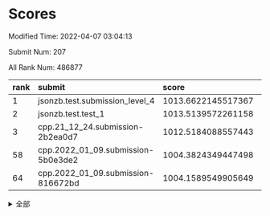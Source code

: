 # Scores

Modified Time: 2022-04-07 03:04:13

Submit Num: 207

All Rank Num: 486877

| rank |               submit               |       score        |       sigma        | pk_num |
| :--- | :--------------------------------- | :----------------- | :----------------- | :----- |
| 1    | jsonzb.test.submission_level_4     | 1013.6622145517367 | 0.795215416187174  | 9406   |
| 2    | jsonzb.test.test_1                 | 1013.5139572261158 | 0.8056304307028974 | 9412   |
| 3    | cpp.21_12_24.submission-2b2ea0d7   | 1012.5184088557443 | 0.8180741574504651 | 9409   |
| 58   | cpp.2022_01_09.submission-5b0e3de2 | 1004.3824349447498 | 0.7169856821666899 | 9408   |
| 64   | cpp.2022_01_09.submission-816672bd | 1004.1589549905649 | 0.7061804978094065 | 9409   |


<details>
<summary>全部</summary>

| rank |                 submit                 |       score        |       sigma        | pk_num |
| :--- | :------------------------------------- | :----------------- | :----------------- | :----- |
| 1    | jsonzb.test.submission_level_4         | 1013.6622145517367 | 0.795215416187174  | 9406   |
| 2    | jsonzb.test.test_1                     | 1013.5139572261158 | 0.8056304307028974 | 9412   |
| 3    | cpp.21_12_24.submission-2b2ea0d7       | 1012.5184088557443 | 0.8180741574504651 | 9409   |
| 4    | gobigger.level_3.submission_level_3_39 | 1011.5119839881565 | 0.7621367350006288 | 9408   |
| 5    | gobigger.level_3.submission_level_3_25 | 1011.2481979419327 | 0.771279632760797  | 9406   |
| 6    | gobigger.level_3.submission_level_3_47 | 1011.2213565541954 | 0.7769403431928129 | 9404   |
| 7    | gobigger.level_3.submission_level_3_23 | 1011.0360195862312 | 0.7501312408710679 | 9410   |
| 8    | gobigger.level_3.submission_level_3_37 | 1010.9718309763244 | 0.7648973239016154 | 9410   |
| 9    | gobigger.level_3.submission_level_3_30 | 1010.7931001507346 | 0.7665577961613544 | 9411   |
| 10   | gobigger.level_3.submission_level_3_38 | 1010.7746444233798 | 0.7644173951103805 | 9403   |
| 11   | gobigger.level_3.submission_level_3_36 | 1010.7138569091717 | 0.740883336893291  | 9409   |
| 12   | gobigger.level_3.submission_level_3_12 | 1010.6899983251709 | 0.7547589287869706 | 9406   |
| 13   | gobigger.level_3.submission_level_3_7  | 1010.6525728223581 | 0.7856942566040193 | 9409   |
| 14   | gobigger.level_3.submission_level_3_8  | 1010.6311686981746 | 0.7687954732235418 | 9406   |
| 15   | gobigger.level_3.submission_level_3_18 | 1010.6073164405573 | 0.7435879800248665 | 9412   |
| 16   | gobigger.level_3.submission_level_3_44 | 1010.4882062337379 | 0.7650147466579039 | 9415   |
| 17   | gobigger.level_3.submission_level_3_1  | 1010.4115431406383 | 0.7468926231731285 | 9412   |
| 18   | gobigger.level_3.submission_level_3_4  | 1010.409042602847  | 0.7392919906169131 | 9409   |
| 19   | gobigger.level_3.submission_level_3_48 | 1010.3868661449742 | 0.7572185839556749 | 9413   |
| 20   | gobigger.level_3.submission_level_3_17 | 1010.3709446463216 | 0.7465044669534251 | 9405   |
| 21   | gobigger.level_3.submission_level_3_22 | 1010.3623899995284 | 0.741721191501013  | 9405   |
| 22   | gobigger.level_3.submission_level_3_15 | 1010.332034577486  | 0.7553794239436282 | 9412   |
| 23   | gobigger.level_3.submission_level_3_26 | 1010.2301393001784 | 0.7743094186243665 | 9412   |
| 24   | gobigger.level_3.submission_level_3_11 | 1010.1804491800056 | 0.7664313959440751 | 9408   |
| 25   | gobigger.level_3.submission_level_3_32 | 1010.1387223041238 | 0.7668934296951999 | 9405   |
| 26   | gobigger.level_3.submission_level_3_24 | 1010.1346694538897 | 0.7404909798190527 | 9408   |
| 27   | gobigger.level_3.submission_level_3_35 | 1010.116555666049  | 0.7451886148950833 | 9403   |
| 28   | gobigger.level_3.submission_level_3_42 | 1010.0648601742473 | 0.7542881261730596 | 9409   |
| 29   | gobigger.level_3.submission_level_3_2  | 1010.0441751992729 | 0.745368302007712  | 9408   |
| 30   | gobigger.level_3.submission_level_3_9  | 1010.018369188023  | 0.7589354928782927 | 9409   |
| 31   | gobigger.level_3.submission_level_3_10 | 1010.0025861791929 | 0.7565145151653299 | 9412   |
| 32   | gobigger.level_3.submission_level_3_19 | 1009.9330348551599 | 0.7561712401395332 | 9409   |
| 33   | gobigger.level_3.submission_level_3_29 | 1009.8138434172376 | 0.7715210605911808 | 9413   |
| 34   | gobigger.level_3.submission_level_3_43 | 1009.8011964233631 | 0.7675107939288995 | 9412   |
| 35   | gobigger.level_3.submission_level_3_45 | 1009.6475203140444 | 0.7678492328148895 | 9410   |
| 36   | gobigger.level_3.submission_level_3_6  | 1009.5752266590251 | 0.7556193614978829 | 9409   |
| 37   | gobigger.level_3.submission_level_3_46 | 1009.438661196724  | 0.749355472466155  | 9405   |
| 38   | gobigger.level_3.submission_level_3_21 | 1009.3874510901732 | 0.766719022919018  | 9413   |
| 39   | gobigger.level_3.submission_level_3_40 | 1009.3831442046114 | 0.7516686494377056 | 9410   |
| 40   | gobigger.level_3.submission_level_3_5  | 1009.341315480124  | 0.769941317173581  | 9412   |
| 41   | gobigger.level_3.submission_level_3_0  | 1009.3160450056637 | 0.7659420609981911 | 9405   |
| 42   | gobigger.level_3.submission_level_3_41 | 1009.2779796426388 | 0.7356065453895256 | 9409   |
| 43   | gobigger.level_3.submission_level_3_33 | 1009.2773541193644 | 0.7534195490490185 | 9405   |
| 44   | gobigger.level_3.submission_level_3_49 | 1009.2198642352819 | 0.7357955594565861 | 9408   |
| 45   | gobigger.level_3.submission_level_3_27 | 1009.1808883913152 | 0.7218877317898541 | 9408   |
| 46   | gobigger.level_3.submission_level_3_3  | 1009.0862312788536 | 0.7472444127202362 | 9408   |
| 47   | gobigger.level_3.submission_level_3_28 | 1009.0390238619668 | 0.7448614645140729 | 9409   |
| 48   | gobigger.level_3.submission_level_3_13 | 1008.9763211921002 | 0.7449168297755528 | 9404   |
| 49   | gobigger.level_3.submission_level_3_14 | 1008.939343075975  | 0.7497888476298744 | 9409   |
| 50   | gobigger.level_3.submission_level_3_34 | 1008.9142745129967 | 0.733822269683508  | 9407   |
| 51   | gobigger.level_3.submission_level_3_16 | 1008.8640440993458 | 0.7488974670437188 | 9412   |
| 52   | gobigger.level_3.submission_level_3_31 | 1008.8072107496938 | 0.7401692782824403 | 9418   |
| 53   | gobigger.level_3.submission_level_3_20 | 1008.2369597249904 | 0.7547573549558817 | 9407   |
| 54   | gobigger.level_1.submission_level_1_43 | 1005.6991824837061 | 0.7224231617017397 | 9413   |
| 55   | gobigger.level_1.submission_level_1_35 | 1004.6984512376546 | 0.7295640326669333 | 9402   |
| 56   | gobigger.level_1.submission_level_1_29 | 1004.5881242091732 | 0.7198907873565322 | 9405   |
| 57   | gobigger.level_1.submission_level_1_45 | 1004.5255555428898 | 0.7094116274636871 | 9405   |
| 58   | cpp.2022_01_09.submission-5b0e3de2     | 1004.3824349447498 | 0.7169856821666899 | 9408   |
| 59   | gobigger.level_1.submission_level_1_37 | 1004.357393521937  | 0.7293506823339684 | 9405   |
| 60   | gobigger.level_1.submission_level_1_23 | 1004.3084081057287 | 0.7093811330989315 | 9410   |
| 61   | gobigger.level_1.submission_level_1_49 | 1004.2346554234223 | 0.727867880805703  | 9406   |
| 62   | gobigger.level_1.submission_level_1_12 | 1004.2219646671386 | 0.7155839526505702 | 9408   |
| 63   | gobigger.level_1.submission_level_1_19 | 1004.2207407532774 | 0.7114874481485846 | 9409   |
| 64   | cpp.2022_01_09.submission-816672bd     | 1004.1589549905649 | 0.7061804978094065 | 9409   |
| 65   | gobigger.level_1.submission_level_1_40 | 1004.1026671962967 | 0.7159793498434451 | 9410   |
| 66   | gobigger.level_1.submission_level_1_17 | 1003.9485173030777 | 0.7192657258637338 | 9408   |
| 67   | gobigger.level_1.submission_level_1_4  | 1003.907129739218  | 0.7254253702935598 | 9410   |
| 68   | gobigger.level_1.submission_level_1_3  | 1003.8967249926995 | 0.7154777448216875 | 9408   |
| 69   | gobigger.level_1.submission_level_1_15 | 1003.8922515214705 | 0.708785638979861  | 9401   |
| 70   | gobigger.level_1.submission_level_1_47 | 1003.746639871184  | 0.7073474415557869 | 9410   |
| 71   | gobigger.level_1.submission_level_1_25 | 1003.7377846027161 | 0.7120444881184222 | 9406   |
| 72   | gobigger.level_1.submission_level_1_36 | 1003.655387556066  | 0.730133099015025  | 9413   |
| 73   | gobigger.level_1.submission_level_1_44 | 1003.6105728814833 | 0.7118064790547762 | 9403   |
| 74   | gobigger.level_1.submission_level_1_30 | 1003.5522166400568 | 0.7236176412375472 | 9405   |
| 75   | gobigger.level_1.submission_level_1_26 | 1003.5334436476011 | 0.7229392909444812 | 9405   |
| 76   | gobigger.level_1.submission_level_1_42 | 1003.4855126044818 | 0.7176953900053241 | 9413   |
| 77   | gobigger.level_1.submission_level_1_33 | 1003.4199992678402 | 0.7118048083191331 | 9408   |
| 78   | gobigger.level_1.submission_level_1_7  | 1003.3498922351432 | 0.7195801591123743 | 9407   |
| 79   | gobigger.level_1.submission_level_1_28 | 1003.3334578429384 | 0.7273608998667821 | 9411   |
| 80   | gobigger.level_1.submission_level_1_10 | 1003.2343273678962 | 0.7210907542610737 | 9411   |
| 81   | gobigger.level_1.submission_level_1_38 | 1003.167420296951  | 0.7160246803727328 | 9411   |
| 82   | gobigger.level_1.submission_level_1_9  | 1003.1580993229247 | 0.7057295307345305 | 9414   |
| 83   | gobigger.level_1.submission_level_1_2  | 1003.0397416101638 | 0.7137325709998033 | 9408   |
| 84   | gobigger.level_1.submission_level_1_16 | 1003.0004435138101 | 0.7137857023110274 | 9408   |
| 85   | gobigger.level_1.submission_level_1_41 | 1002.9113715725524 | 0.7229005371374545 | 9407   |
| 86   | gobigger.level_1.submission_level_1_14 | 1002.9004570333816 | 0.7195890256024337 | 9403   |
| 87   | gobigger.level_1.submission_level_1_39 | 1002.8877019734969 | 0.7180772936934703 | 9403   |
| 88   | gobigger.level_1.submission_level_1_46 | 1002.7286852789297 | 0.7141830468615776 | 9406   |
| 89   | gobigger.level_1.submission_level_1_5  | 1002.7209998738234 | 0.7154155520388187 | 9410   |
| 90   | gobigger.level_1.submission_level_1_27 | 1002.7104478536144 | 0.7188656910078799 | 9407   |
| 91   | gobigger.level_1.submission_level_1_1  | 1002.7035131921267 | 0.7218535936412848 | 9406   |
| 92   | gobigger.level_1.submission_level_1_34 | 1002.6139994125522 | 0.7226425282267598 | 9413   |
| 93   | gobigger.level_1.submission_level_1_48 | 1002.5606325661778 | 0.7148663179284199 | 9408   |
| 94   | gobigger.level_1.submission_level_1_22 | 1002.4680399937515 | 0.7232763528171222 | 9405   |
| 95   | gobigger.level_1.submission_level_1_0  | 1002.4619284214859 | 0.7287979041661796 | 9407   |
| 96   | gobigger.level_1.submission_level_1_18 | 1002.4433753407276 | 0.7156708707764364 | 9406   |
| 97   | gobigger.level_1.submission_level_1_21 | 1002.318904688272  | 0.7147930669615696 | 9405   |
| 98   | gobigger.level_1.submission_level_1_13 | 1002.3027838276374 | 0.7051192142256408 | 9408   |
| 99   | gobigger.level_1.submission_level_1_20 | 1002.2559177058592 | 0.7051796159823366 | 9407   |
| 100  | gobigger.level_1.submission_level_1_32 | 1002.2464634917757 | 0.7164694913930719 | 9417   |
| 101  | gobigger.level_1.submission_level_1_11 | 1002.2313402120658 | 0.7120659030431811 | 9401   |
| 102  | gobigger.level_1.submission_level_1_24 | 1002.1311966271869 | 0.7125152158162913 | 9407   |
| 103  | gobigger.level_1.submission_level_1_31 | 1001.867869466303  | 0.7056566697639529 | 9409   |
| 104  | gobigger.level_1.submission_level_1_6  | 1001.8510756069165 | 0.7102778207493481 | 9403   |
| 105  | gobigger.level_1.submission_level_1_8  | 1001.7594223573958 | 0.720342242566254  | 9410   |
| 106  | gobigger.random.submission_random_7    | 997.8830553045483  | 0.7171018604137472 | 9409   |
| 107  | gobigger.random.submission_random_48   | 997.6057074738644  | 0.7173374398458519 | 9408   |
| 108  | gobigger.random.submission_random_42   | 997.1743644612437  | 0.7053562575202588 | 9406   |
| 109  | gobigger.random.submission_random_1    | 997.0328792438797  | 0.7076088549988001 | 9408   |
| 110  | gobigger.random.submission_random_0    | 996.9557436764835  | 0.704922548854979  | 9406   |
| 111  | gobigger.random.submission_random_21   | 996.8260177142838  | 0.7086696491346589 | 9410   |
| 112  | gobigger.random.submission_random_28   | 996.8228036801531  | 0.7036483622678703 | 9411   |
| 113  | gobigger.random.submission_random_3    | 996.7511680055752  | 0.7042334109625018 | 9408   |
| 114  | gobigger.random.submission_random_8    | 996.6765419032014  | 0.6971723235724401 | 9407   |
| 115  | gobigger.random.submission_random_45   | 996.6594531662892  | 0.6992242261709876 | 9412   |
| 116  | gobigger.random.submission_random_34   | 996.6293721116452  | 0.7067371707128222 | 9409   |
| 117  | gobigger.random.submission_random_12   | 996.5933467419533  | 0.7053545187749685 | 9410   |
| 118  | gobigger.random.submission_random_6    | 996.5470459811047  | 0.6939458768201742 | 9406   |
| 119  | gobigger.random.submission_random_16   | 996.5387347321224  | 0.7013410510070277 | 9404   |
| 120  | gobigger.random.submission_random_11   | 996.4738164149845  | 0.7088943457029259 | 9406   |
| 121  | gobigger.random.submission_random_43   | 996.4376054956572  | 0.6961922323732118 | 9405   |
| 122  | gobigger.random.submission_random_24   | 996.4325429261875  | 0.7053446281650252 | 9413   |
| 123  | gobigger.random.submission_random_9    | 996.4295701751489  | 0.7033370577769558 | 9413   |
| 124  | gobigger.random.submission_random_29   | 996.4017444020125  | 0.7059455386417446 | 9409   |
| 125  | gobigger.random.submission_random_2    | 996.3224987092844  | 0.7083222727602411 | 9414   |
| 126  | gobigger.random.submission_random_15   | 996.3104686023372  | 0.7247341338505847 | 9410   |
| 127  | gobigger.random.submission_random_19   | 996.2731296148253  | 0.7081052284799092 | 9410   |
| 128  | gobigger.random.submission_random_18   | 996.2515713422074  | 0.7120753725127739 | 9411   |
| 129  | gobigger.random.submission_random_4    | 996.2411921394355  | 0.7024713114357011 | 9408   |
| 130  | gobigger.random.submission_random_37   | 996.2133692690068  | 0.71026017593029   | 9413   |
| 131  | gobigger.random.submission_random_14   | 996.1739852185008  | 0.7317538405157964 | 9408   |
| 132  | gobigger.random.submission_random_40   | 996.1639544179989  | 0.7073719676189709 | 9407   |
| 133  | gobigger.random.submission_random_41   | 995.9973430757708  | 0.7121742526172503 | 9409   |
| 134  | gobigger.random.submission_random_33   | 995.9973320379441  | 0.7131052126146483 | 9409   |
| 135  | gobigger.random.submission_random_30   | 995.9669682336228  | 0.7106784427833452 | 9409   |
| 136  | gobigger.random.submission_random_10   | 995.9409701859845  | 0.7058318309222451 | 9408   |
| 137  | gobigger.random.submission_random_17   | 995.8032847264834  | 0.7201432263393376 | 9406   |
| 138  | gobigger.random.submission_random_35   | 995.7328595721339  | 0.7354757612645081 | 9410   |
| 139  | gobigger.random.submission_random_39   | 995.6449916052104  | 0.7144469916958648 | 9406   |
| 140  | gobigger.random.submission_random_23   | 995.6183919154092  | 0.7092315909483498 | 9404   |
| 141  | gobigger.random.submission_random_26   | 995.6080503791726  | 0.7103051987671161 | 9403   |
| 142  | gobigger.random.submission_random_31   | 995.5518697566649  | 0.7239357172427293 | 9406   |
| 143  | gobigger.random.submission_random_20   | 995.4240151778857  | 0.7092477068569604 | 9412   |
| 144  | gobigger.random.submission_random_49   | 995.406583172797   | 0.7165481935889697 | 9410   |
| 145  | gobigger.random.submission_random_27   | 995.3434669152629  | 0.7157796459128027 | 9406   |
| 146  | gobigger.random.submission_random_32   | 995.3418089287027  | 0.7151978096006888 | 9406   |
| 147  | gobigger.random.submission_random_36   | 995.3412220626152  | 0.7122772026175199 | 9406   |
| 148  | gobigger.random.submission_random_44   | 995.217290920907   | 0.7102732528718602 | 9404   |
| 149  | gobigger.random.submission_random_46   | 995.175384671431   | 0.6955059855310859 | 9410   |
| 150  | gobigger.random.submission_random_13   | 995.1246654123006  | 0.723376482523363  | 9404   |
| 151  | gobigger.random.submission_random_5    | 995.0973878345675  | 0.7225891398779751 | 9409   |
| 152  | gobigger.random.submission_random_22   | 995.0897084700733  | 0.7170092984298175 | 9411   |
| 153  | gobigger.random.submission_random_38   | 995.0777564196015  | 0.72105340692486   | 9410   |
| 154  | gobigger.random.submission_random_47   | 995.077694848396   | 0.7053419126327545 | 9406   |
| 155  | gobigger.random.submission_random_25   | 995.0300454510942  | 0.7241258406495767 | 9409   |
| 156  | gobigger.level_2.submission_level_2_45 | 994.0532849224687  | 0.7295761243406361 | 9410   |
| 157  | gobigger.level_2.submission_level_2_11 | 993.7725684584262  | 0.732074875768098  | 9403   |
| 158  | gobigger.level_2.submission_level_2_22 | 993.763876010196   | 0.7497700547016685 | 9413   |
| 159  | gobigger.level_2.submission_level_2_25 | 993.5467883466883  | 0.7250198525176818 | 9404   |
| 160  | gobigger.level_2.submission_level_2_4  | 993.525380199931   | 0.7242710948292795 | 9408   |
| 161  | gobigger.level_2.submission_level_2_15 | 993.4985675541272  | 0.7348332102608239 | 9408   |
| 162  | gobigger.level_2.submission_level_2_47 | 993.4242998498269  | 0.7599228132553894 | 9403   |
| 163  | gobigger.level_2.submission_level_2_49 | 993.298545319732   | 0.757444324129335  | 9410   |
| 164  | gobigger.level_2.submission_level_2_35 | 993.203033168789   | 0.7363548298816576 | 9406   |
| 165  | gobigger.level_2.submission_level_2_44 | 993.1485648495134  | 0.7467818787373012 | 9407   |
| 166  | gobigger.level_2.submission_level_2_1  | 993.1292668511892  | 0.721471693520955  | 9408   |
| 167  | gobigger.level_2.submission_level_2_5  | 992.9888085225343  | 0.7338188228238887 | 9405   |
| 168  | gobigger.level_2.submission_level_2_2  | 992.8884990497925  | 0.752486246418662  | 9402   |
| 169  | gobigger.level_2.submission_level_2_24 | 992.8723895307143  | 0.7214704701202872 | 9409   |
| 170  | gobigger.level_2.submission_level_2_26 | 992.846828903024   | 0.7347405567753005 | 9408   |
| 171  | gobigger.level_2.submission_level_2_12 | 992.7537116835251  | 0.7356368346503593 | 9411   |
| 172  | gobigger.level_2.submission_level_2_34 | 992.6744419455063  | 0.7427056845708347 | 9409   |
| 173  | gobigger.level_2.submission_level_2_42 | 992.6055053336299  | 0.7517558689663293 | 9411   |
| 174  | gobigger.level_2.submission_level_2_18 | 992.6043277675924  | 0.7415360032542493 | 9408   |
| 175  | gobigger.level_2.submission_level_2_43 | 992.4587877398207  | 0.736403470089985  | 9409   |
| 176  | gobigger.level_2.submission_level_2_9  | 992.4357237949539  | 0.7272241509167849 | 9412   |
| 177  | gobigger.level_2.submission_level_2_30 | 992.3996781263124  | 0.7433883090800768 | 9406   |
| 178  | gobigger.level_2.submission_level_2_17 | 992.35400041248    | 0.7573076005392939 | 9411   |
| 179  | gobigger.level_2.submission_level_2_0  | 992.2697675447772  | 0.7430334977556966 | 9409   |
| 180  | gobigger.level_2.submission_level_2_46 | 992.2045596883112  | 0.7368902489033871 | 9411   |
| 181  | gobigger.level_2.submission_level_2_8  | 992.1816315952078  | 0.7624457363478486 | 9410   |
| 182  | gobigger.level_2.submission_level_2_27 | 992.1565517322753  | 0.7548428610196077 | 9407   |
| 183  | gobigger.level_2.submission_level_2_41 | 992.0630766368271  | 0.7401490922149653 | 9409   |
| 184  | gobigger.level_2.submission_level_2_3  | 992.0012081301808  | 0.7484737478599002 | 9410   |
| 185  | gobigger.level_2.submission_level_2_39 | 992.0001424927042  | 0.751477959170705  | 9404   |
| 186  | gobigger.level_2.submission_level_2_29 | 991.9791962884215  | 0.7499415257777219 | 9410   |
| 187  | gobigger.level_2.submission_level_2_33 | 991.802705842801   | 0.7387454239763229 | 9413   |
| 188  | gobigger.level_2.submission_level_2_40 | 991.7669064604956  | 0.7509807431192874 | 9407   |
| 189  | gobigger.level_2.submission_level_2_36 | 991.6884647498208  | 0.7315434493290184 | 9412   |
| 190  | gobigger.level_2.submission_level_2_20 | 991.6412040094474  | 0.7463230595168324 | 9410   |
| 191  | gobigger.level_2.submission_level_2_31 | 991.6334184749487  | 0.7461602764558107 | 9404   |
| 192  | gobigger.level_2.submission_level_2_6  | 991.6285551132029  | 0.7419114772246862 | 9407   |
| 193  | gobigger.level_2.submission_level_2_21 | 991.6102174640436  | 0.7457738272756748 | 9412   |
| 194  | gobigger.level_2.submission_level_2_13 | 991.3997539709311  | 0.7495087907051056 | 9408   |
| 195  | gobigger.level_2.submission_level_2_7  | 991.3720836327187  | 0.753273280550172  | 9410   |
| 196  | gobigger.level_2.submission_level_2_32 | 991.2681534716365  | 0.7675684356266123 | 9405   |
| 197  | gobigger.level_2.submission_level_2_16 | 991.1574293304886  | 0.7467394601837801 | 9405   |
| 198  | gobigger.level_2.submission_level_2_10 | 991.0670208763136  | 0.7588502551317046 | 9407   |
| 199  | gobigger.level_2.submission_level_2_14 | 990.9363301462115  | 0.7490801939416944 | 9408   |
| 200  | gobigger.level_2.submission_level_2_38 | 990.8244201725475  | 0.7822451912508231 | 9407   |
| 201  | gobigger.level_2.submission_level_2_23 | 990.6158947625557  | 0.7501176085724439 | 9409   |
| 202  | gobigger.level_2.submission_level_2_28 | 990.5257588351944  | 0.7723842383690828 | 9409   |
| 203  | gobigger.level_2.submission_level_2_48 | 990.225205371069   | 0.7776503611136413 | 9412   |
| 204  | gobigger.level_2.submission_level_2_37 | 990.1773718325538  | 0.7673009929242159 | 9409   |
| 205  | gobigger.level_2.submission_level_2_19 | 989.5860686369863  | 0.7630361219888139 | 9407   |
| 206  | gobigger.none.submission_none_0        | 977.9714529833209  | 1.2607668050602552 | 9409   |
| 207  | gobigger.none.submission_none_1        | 975.5016052423695  | 1.5543220850952542 | 9410   |

</details>
